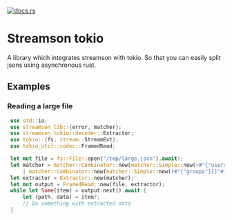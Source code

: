 [![docs.rs](https://docs.rs/streamson-tokio/badge.svg)](https://docs.rs/streamson-tokio)

# Streamson tokio

A library which integrates streamson with tokio.
So that you can easily split jsons using asynchronous rust.

## Examples
### Reading a large file
```rust
 use std::io;
 use streamson_lib::{error, matcher};
 use streamson_tokio::decoder::Extractor;
 use tokio::{fs, stream::StreamExt};
 use tokio_util::codec::FramedRead;

 let mut file = fs::File::open("/tmp/large.json").await?;
 let matcher = matcher::Combinator::new(matcher::Simple::new(r#"{"users"}[]"#).unwrap())
     | matcher::Combinator::new(matcher::Simple::new(r#"{"groups"}[]"#).unwrap());
 let extractor = Extractor::new(matcher);
 let mut output = FramedRead::new(file, extractor);
 while let Some(item) = output.next().await {
     let (path, data) = item?;
     // Do something with extracted data
 }
```
